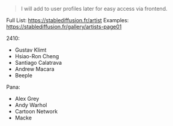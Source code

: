 > I will add to user profiles later for easy access via frontend.

Full List:
https://stablediffusion.fr/artist
Examples:
https://stablediffusion.fr/gallery/artists-page01

2410:
- Gustav Klimt
- Hsiao-Ron Cheng
- Santiago Calatrava
- Andrew Macara
- Beeple

Pana:
- Alex Grey
- Andy Warhol
- Cartoon Network
- Macke